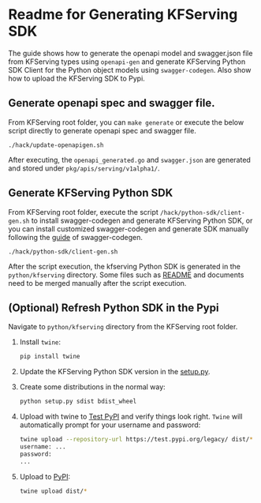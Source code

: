 
# Readme for Generating KFServing SDK

The guide shows how to generate the openapi model and swagger.json file from KFServing types using `openapi-gen` and generate KFServing Python SDK Client for the Python object models using `swagger-codegen`. Also show how to upload the KFServing SDK to Pypi.

## Generate openapi spec and swagger file.

From KFServing root folder, you can `make generate` or execute the below script directly to generate openapi spec and swagger file.

```
./hack/update-openapigen.sh
```
After executing, the `openapi_generated.go` and `swagger.json` are generated and stored under `pkg/apis/serving/v1alpha1/`.

## Generate KFServing Python SDK

From KFServing root folder, execute the script `/hack/python-sdk/client-gen.sh` to install swagger-codegen and generate KFServing Python SDK, or you can install customized swagger-codegen and generate SDK manually following the [guide](https://github.com/swagger-api/swagger-codegen#getting-started) of swagger-codegen.

```
./hack/python-sdk/client-gen.sh
```
After the script execution, the kfserving Python SDK is generated in the `python/kfserving` directory. Some files such as [README](../../python/kfserving/README.md) and documents need to be merged manually after the script execution.

## (Optional) Refresh Python SDK in the Pypi

Navigate to `python/kfserving` directory from the KFServing root folder.

1. Install `twine`:

   ```bash
   pip install twine
   ```

2. Update the KFServing Python SDK version in the [setup.py](../../python/kfserving/setup.py).

3. Create some distributions in the normal way:

    ```bash
    python setup.py sdist bdist_wheel
    ```

4. Upload with twine to [Test PyPI](https://packaging.python.org/guides/using-testpypi/) and verify things look right. `Twine` will automatically prompt for your username and password:
    ```bash
    twine upload --repository-url https://test.pypi.org/legacy/ dist/*
    username: ...
    password:
    ...
    ```

5. Upload to [PyPI](https://pypi.org/search/?q=kfserving):
    ```bash
    twine upload dist/*
    ```